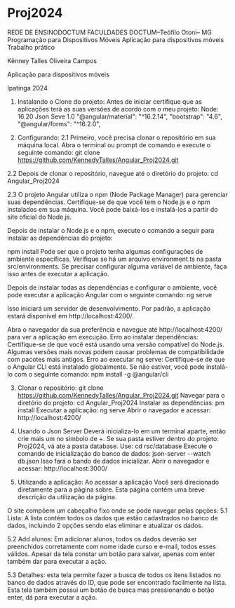 # Proj2024


REDE DE ENSINODOCTUM
FACULDADES DOCTUM–Teófilo Otoni– MG
Programação para Dispositivos Móveis
Aplicação para dispositivos móveis
Trabalho prático

Kênney Talles Oliveira Campos


Aplicação para dispositivos móveis



Ipatinga
2024



 
1.	Instalando o Clone do projeto: 
Antes de iniciar certifique que as aplicações terá as suas versões de acordo com o meu projeto:
Node: 16.20
Json Seve 1.0
"@angular/material": "^16.2.14",
"bootstrap": "4.6",
"@angular/forms": "^16.2.0",

2.	Configurando:
2.1 Primeiro, você precisa clonar o repositório em sua máquina local. Abra o terminal ou prompt de comando e execute o seguinte comando:
git clone https://github.com/KennedyTalles/Angular_Proj2024.git

2.2 Depois de clonar o repositório, navegue até o diretório do projeto:
cd Angular_Proj2024

2.3 O projeto Angular utiliza o npm (Node Package Manager) para gerenciar suas dependências. Certifique-se de que você tem o Node.js e o npm instalados em sua máquina. Você pode baixá-los e instalá-los a partir do site oficial do Node.js.

Depois de instalar o Node.js e o npm, execute o comando a seguir para instalar as dependências do projeto:

npm install
Pode ser que o projeto tenha algumas configurações de ambiente específicas. Verifique se há um arquivo environment.ts na pasta src/environments. Se precisar configurar alguma variável de ambiente, faça isso antes de executar a aplicação.

Depois de instalar todas as dependências e configurar o ambiente, você pode executar a aplicação Angular com o seguinte comando:
ng serve

Isso iniciará um servidor de desenvolvimento. Por padrão, a aplicação estará disponível em http://localhost:4200/.

Abra o navegador da sua preferência e navegue até http://localhost:4200/ para ver a aplicação em execução.
Erro ao instalar dependências: Certifique-se de que você está usando uma versão compatível do Node.js. Algumas versões mais novas podem causar problemas de compatibilidade com pacotes mais antigos.
Erro ao executar ng serve: Certifique-se de que o Angular CLI está instalado globalmente. Se não estiver, você pode instalá-lo com o seguinte comando:
npm install -g @angular/cli

3.	Clonar o repositório:
git clone https://github.com/KennedyTalles/Angular_Proj2024.git
Navegar para o diretório do projeto:
cd Angular_Proj2024
Instalar as dependências:
pm install
Executar a aplicação:
ng serve
Abrir o navegador e acessar:
http://localhost:4200/

4.	Usando o Json Server
Deverá inicializa-lo em um terminal aparte, então crie mais um no símbolo de +.
Se sua pasta estiver dentro do projeto: Proj2024, vá ate a pasta database.
Use:
cd rsc/database
Execute o comando de inicialização do banco de dados:
json-server --watch db.json
Isso fará o bando de dados inicializar.
Abrir o navegador e acessar:
http://localhost:3000/
 
5.	Utilizando a aplicação:
Ao acessar a aplicação Você será direcionado diretamente para a página sobre. Esta página contém uma breve descrição da utilização da página.

O site compõem um cabeçalho fixo onde se pode navegar pelas opções:
5.1	Lista:
A lista contém todos os dados que estão cadastrados no banco de dados, incluindo 2 opções sendo elas eliminar e atualizar os dados.

5.2	Add alunos:
Em adicionar alunos, todos os dados deverão ser preenchidos corretamente com nome idade curso e e-mail, todos esses válidos. Apesar da tela constar um botão para salvar, apenas com enter também dar para executar a ação.

5.3	Detalhes:
esta tela permite fazer a busca de todos os itens listados no banco de dados através do ID, que pode ser encontrado facilmente na lista.
Esta tela também possui um botão de busca mas pressionando o botão enter, dá para executar a ação.



